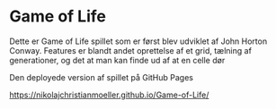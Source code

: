 # Game of Life

Dette er Game of Life spillet som er først blev udviklet af John Horton Conway. Features er blandt andet oprettelse af et grid, tælning af generationer, og det at man kan finde ud af at en celle dør

Den deployede version af spillet på GitHub Pages

https://nikolajchristianmoeller.github.io/Game-of-Life/